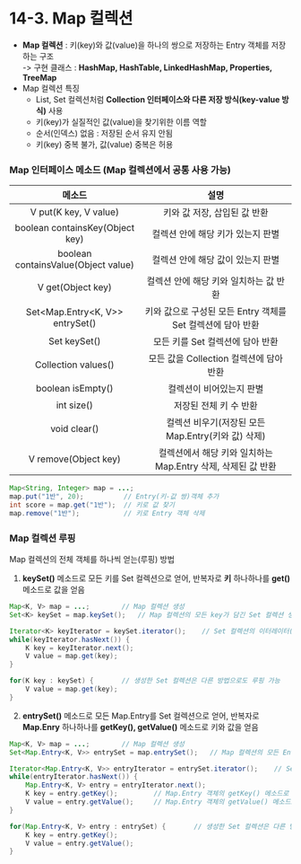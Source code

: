 # 14-3. Map 컬렉션

- **Map 컬렉션** : 키(key)와 값(value)을 하나의 쌍으로 저장하는 Entry 객체를 저장하는 구조  
-> 구현 클래스 : **HashMap, HashTable, LinkedHashMap, Properties, TreeMap**  
- Map 컬렉션 특징 
    - List, Set 컬렉션처럼 **Collection 인터페이스와 다른 저장 방식(key-value 방식)** 사용
    - 키(key)가 실질적인 값(value)을 찾기위한 이름 역할
    - 순서(인덱스) 없음 : 저장된 순서 유지 안됨
    - 키(key) 중복 불가, 값(value) 중복은 허용

### Map 인터페이스 메소드 (Map 컬렉션에서 공통 사용 가능)

메소드|설명
:---:|:---:
V put(K key, V value)|키와 값 저장, 삽입된 값 반환
boolean containsKey(Object key)|컬렉션 안에 해당 키가 있는지 판별
boolean containsValue(Object value)|컬렉션 안에 해당 값이 있는지 판별
V get(Object key)|컬렉션 안에 해당 키와 일치하는 값 반환
Set<Map.Entry<K, V>> entrySet()|키와 값으로 구성된 모든 Entry 객체를 Set 컬렉션에 담아 반환
Set<K> keySet()|모든 키를 Set 컬렉션에 담아 반환
Collection<V> values()|모든 값을 Collection 컬렉션에 담아 반환
boolean isEmpty()|컬렉션이 비어있는지 판별
int size()|저장된 전체 키 수 반환
void clear()|컬렉션 비우기(저장된 모든 Map.Entry(키와 값) 삭제)
V remove(Object key)|컬렉션에서 해당 키와 일치하는 Map.Entry 삭제, 삭제된 값 반환

```java
Map<String, Integer> map = ...;     
map.put("1반", 20);          // Entry(키-값 쌍)객체 추가
int score = map.get("1반");  // 키로 값 찾기
map.remove("1반");           // 키로 Entry 객체 삭제
```

### Map 컬렉션 루핑

Map 컬렉션의 전체 객체를 하나씩 얻는(루핑) 방법
1. **keySet()** 메소드로 모든 키를 Set 컬렉션으로 얻어, 반복자로 **키** 하나하나를 **get()** 메소드로 값을 얻음
```java
Map<K, V> map = ...;        // Map 컬렉션 생성
Set<K> keySet = map.keySet();   // Map 컬렉션의 모든 key가 담긴 Set 컬렉션 생성

Iterator<K> keyIterator = keySet.iterator();    // Set 컬렉션의 이터레이터(반복자) 생성
while(keyIterator.hasNext()) {
    K key = keyIterator.next();
    V value = map.get(key);
}

for(K key : keySet) {       // 생성한 Set 컬렉션은 다른 방법으로도 루핑 가능
    V value = map.get(key); 
}
```
2. **entrySet()** 메소드로 모든 Map.Entry를 Set 컬렉션으로 얻어, 반복자로 **Map.Enry** 하나하나를 **getKey(), getValue()** 메소드로 키와 값을 얻음
```java
Map<K, V> map = ...;        // Map 컬렉션 생성
Set<Map.Entry<K, V>> entrySet = map.entrySet();   // Map 컬렉션의 모든 Entry 객체가 담긴 Set 컬렉션 생성

Iterator<Map.Entry<K, V>> entryIterator = entrySet.iterator();    // Set 컬렉션의 이터레이터(반복자) 생성
while(entryIterator.hasNext()) {
    Map.Entry<K, V> entry = entryIterator.next();
    K key = entry.getKey();         // Map.Entry 객체의 getKey() 메소드로 키(key) 반환
    V value = entry.getValue();     // Map.Entry 객체의 getValue() 메소드로 값(value) 반환 
}

for(Map.Entry<K, V> entry : entrySet) {       // 생성한 Set 컬렉션은 다른 방법으로도 루핑 가능
    K key = entry.getKey();
    V value = entry.getValue();
}
```

